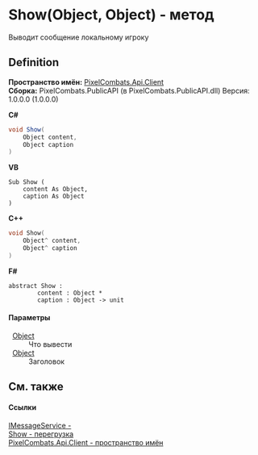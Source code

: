 # Show(Object, Object) - метод


Выводит сообщение локальному игроку



## Definition
**Пространство имён:** <a href="0bc5bced-b862-6ec1-859b-5f3a1a1a4e37">PixelCombats.Api.Client</a>  
**Сборка:** PixelCombats.PublicAPI (в PixelCombats.PublicAPI.dll) Версия: 1.0.0.0 (1.0.0.0)

**C#**
``` C#
void Show(
	Object content,
	Object caption
)
```
**VB**
``` VB
Sub Show ( 
	content As Object,
	caption As Object
)
```
**C++**
``` C++
void Show(
	Object^ content, 
	Object^ caption
)
```
**F#**
``` F#
abstract Show : 
        content : Object * 
        caption : Object -> unit 
```



#### Параметры
<dl><dt>  <a href="https://learn.microsoft.com/dotnet/api/system.object" target="_blank" rel="noopener noreferrer">Object</a></dt><dd>Что вывести</dd><dt>  <a href="https://learn.microsoft.com/dotnet/api/system.object" target="_blank" rel="noopener noreferrer">Object</a></dt><dd>Заголовок</dd></dl>

## См. также


#### Ссылки
<a href="a247824a-d21f-50a0-84c1-5649f849f272">IMessageService - </a>  
<a href="8fad6e3c-9aec-c890-fb1d-5b156802df2c">Show - перегрузка</a>  
<a href="0bc5bced-b862-6ec1-859b-5f3a1a1a4e37">PixelCombats.Api.Client - пространство имён</a>  
